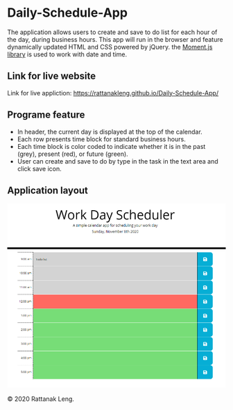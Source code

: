 # Daily-Schedule-App

The application allows users to create and save to do list for each hour of the day, during business hours. This app will run in the browser and feature dynamically updated HTML and CSS powered by jQuery. the [Moment.js library](https://momentjs.com/) is used to work with date and time. 

## Link for live website

Link for live appliction: https://rattanakleng.github.io/Daily-Schedule-App/

## Programe feature

-	In header, the current day is displayed at the top of the calendar.
-	Each row presents time block for standard business hours.
-	Each time block is color coded to indicate whether it is in the past (grey), present (red), or future (green).
-	User can create and save to do by type in the task in the text area and click save icon. 


## Application layout


![A user clicks on slots on the color-coded calendar and edits the events.](./Assets/img/layout-image.png)



© 2020 Rattanak Leng.
